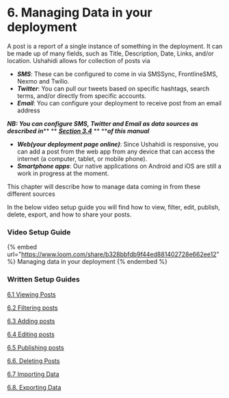 # 6. Managing Data in your deployment

A post is a report of a single instance of something in the deployment. It can be made up of many fields, such as Title, Description, Date, Links, and/or location. Ushahidi allows for collection of posts via

* _**SMS**_: These can be configured to come in via SMSSync, FrontlineSMS, Nexmo and Twilio.
* _**Twitter**_: You can pull our tweets based on specific hashtags, search terms, and/or directly from specific accounts.
* _**Email**_: You can configure your deployment to receive post from an email address

_**NB: You can configure SMS, Twitter and Email as data sources as described in**_** ** [_**Section 3.4**_](../3.-configuring-your-deployment/3.4-data-sources.md) ** **_**of this manual**_

* _**Web(your deployment page online)**_: Since Ushahidi is responsive, you can add a post from the web app from any device that can access the internet (a computer, tablet, or mobile phone).
* _**Smartphone apps**_: Our native applications on Android and iOS are still a work in progress at the moment.

This chapter will describe how to manage data coming in from these different sources

In the below video setup guide you will find how to view, filter, edit, publish, delete, export, and how to share your posts.

### Video Setup Guide

{% embed url="https://www.loom.com/share/b328bbfdb9f44ed881402728e662ee12" %}
Managing data in your deployment
{% endembed %}

### Written Setup Guides

[6.1 Viewing Posts](6.1-viewing-posts.md)

[6.2 Filtering posts](6.2-filtering-posts.md)

[6.3 Adding posts](6.3-adding-posts.md)

[6.4 Editing posts](6.4-editing-posts.md)

[6.5 Publishing posts](6.5-publishing-posts.md)

[6.6. Deleting Posts](6.6-deleting-posts.md)

[6.7 Importing Data](6.7-importing-data.md)

[6.8. Exporting Data](6.8-exporting-data/)
